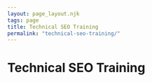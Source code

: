 ```yaml
---
layout: page_layout.njk
tags: page
title: Technical SEO Training
permalink: "technical-seo-training/"
---
```



# Technical SEO Training
